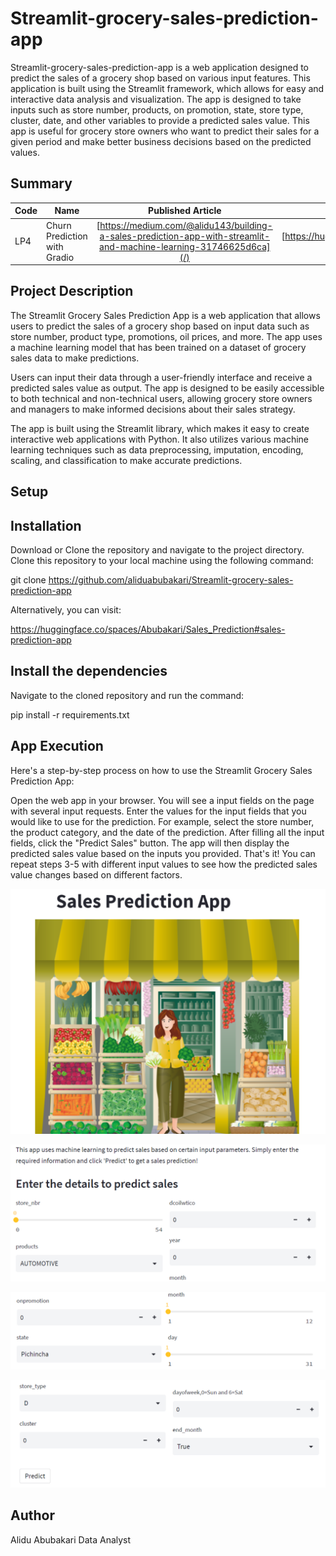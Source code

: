 # Streamlit-grocery-sales-prediction-app
Streamlit-grocery-sales-prediction-app is a web application designed to predict the sales of a grocery shop based on various input features. This application is built using the Streamlit framework, which allows for easy and interactive data analysis and visualization. The app is designed to take inputs such as store number, products, on promotion, state, store type, cluster, date, and other variables to provide a predicted sales value. This app is useful for grocery store owners who want to predict their sales for a given period and make better business decisions based on the predicted values.

## Summary
| Code      | Name        | Published Article |  Deployed App |
|-----------|-------------|:-------------:|------:|
| LP4 | Churn Prediction with Gradio |  [https://medium.com/@alidu143/building-a-sales-prediction-app-with-streamlit-and-machine-learning-31746625d6ca](/) | [https://huggingface.co/spaces/Abubakari/Sales_Prediction#sales-prediction-app](/) |

## Project Description
The Streamlit Grocery Sales Prediction App is a web application that allows users to predict the sales of a grocery shop based on input data such as store number, product type, promotions, oil prices, and more. The app uses a machine learning model that has been trained on a dataset of grocery sales data to make predictions.

Users can input their data through a user-friendly interface and receive a predicted sales value as output. The app is designed to be easily accessible to both technical and non-technical users, allowing grocery store owners and managers to make informed decisions about their sales strategy.

The app is built using the Streamlit library, which makes it easy to create interactive web applications with Python. It also utilizes various machine learning techniques such as data preprocessing, imputation, encoding, scaling, and classification to make accurate predictions.

## Setup

## Installation

Download or Clone the repository and navigate to the project directory. Clone this repository to your local machine using the following command:

git clone https://github.com/aliduabubakari/Streamlit-grocery-sales-prediction-app

Alternatively, you can visit:

https://huggingface.co/spaces/Abubakari/Sales_Prediction#sales-prediction-app

## Install the dependencies

Navigate to the cloned repository and run the command:

pip install -r requirements.txt

## App Execution
Here's a step-by-step process on how to use the Streamlit Grocery Sales Prediction App:

Open the web app in your browser.
You will see a input fields on the page with several input requests.
Enter the values for the input fields that you would like to use for the prediction. For example, select the store number, the product category, and the date of the prediction.
After filling all the input fields, click the "Predict Sales" button.
The app will then display the predicted sales value based on the inputs you provided.
That's it! You can repeat steps 3-5 with different input values to see how the predicted sales value changes based on different factors.

![Alt text](images/1.png)

![Alt text](images/2.png)

![Alt text](images/3.png)

![Alt text](images/4.png)


## Author
Alidu Abubakari
Data Analyst




